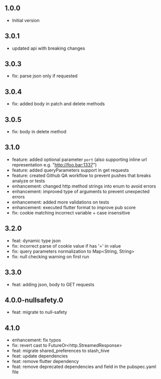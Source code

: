 ## 1.0.0

- Initial version

## 3.0.1

- updated api with breaking changes

## 3.0.3

- fix: parse json only if requested

## 3.0.4

- fix: added body in patch and delete methods 

## 3.0.5

- fix: body in delete method 

## 3.1.0

- feature: added optional parameter `port` (also supporting inline url representation e.g. "http://foo.bar:1337")
- feature: added queryParameters support in get requests
- feature: created Github QA workflow to prevent pushes that breaks analyze or tests
- enhancement: changed http method strings into enum to avoid errors
- enhancement: improved type of arguments to prevent unexpected errors
- enhancement: added more validations on tests
- enhancement: executed flutter format to improve pub score
- fix: cookie matching incorrect variable + case insensitive

## 3.2.0

- feat: dynamic type json 
- fix: incorrect parse of cookie value if has '=' in value
- fix: query parameters normalization to Map<String, String>
- fix: null checking warning on first run

## 3.3.0

- feat: adding json, body to GET requests

## 4.0.0-nullsafety.0

- feat: migrate to null-safety

## 4.1.0

- enhancement: fix typos
- fix: revert cast to FutureOr<http.StreamedResponse>
- feat: migrate shared_preferences to stash_hive
- feat: update dependencies
- feat: remove flutter dependency
- feat: remove deprecated dependencies and field in the pubspec.yaml file